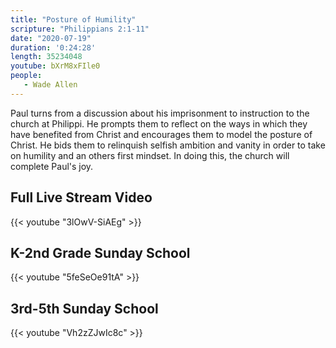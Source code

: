 ```yaml
---
title: "Posture of Humility"
scripture: "Philippians 2:1-11"
date: "2020-07-19"
duration: '0:24:28' 
length: 35234048
youtube: bXrM8xFIle0
people:
   - Wade Allen
---
```


Paul turns from a discussion about his imprisonment to instruction to the church at Philippi. He prompts them to reflect on the ways in which they have benefited from Christ and encourages them to model the posture of Christ. He bids them to relinquish selfish ambition and vanity in order to take on humility and an others first mindset. In doing this, the church will complete Paul's joy.


## Full Live Stream Video

{{< youtube "3lOwV-SiAEg" >}}

## K-2nd Grade Sunday School

{{< youtube "5feSeOe91tA" >}}

## 3rd-5th Sunday School

{{< youtube "Vh2zZJwIc8c" >}}


